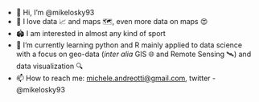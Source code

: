- 👋 Hi, I’m @mikelosky93
- 👀 I love data 📈 and maps 🗺️, even more data on maps 😍
- 🏟️ I am interested in almost any kind of sport 
- 🌱 I’m currently learning python and R mainly applied to data science with a focus on geo-data (*inter alia* GIS 🌐 and Remote Sensing 🛰️) and data visualization 🔍
- 📫 How to reach me: michele.andreotti@gmail.com, twitter - @mikelosky93

<!---
mikelosky93/mikelosky93 is a ✨ special ✨ repository because its `README.md` (this file) appears on your GitHub profile.
You can click the Preview link to take a look at your changes.
--->
